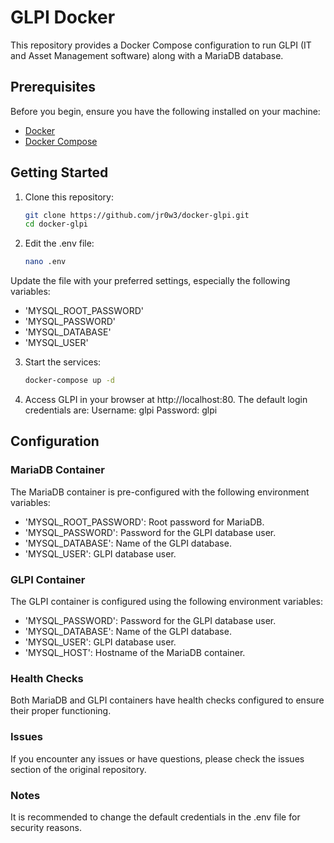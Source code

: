# GLPI Docker

This repository provides a Docker Compose configuration to run GLPI (IT and Asset Management software) along with a MariaDB database.

## Prerequisites

Before you begin, ensure you have the following installed on your machine:

- [Docker](https://www.docker.com/)
- [Docker Compose](https://docs.docker.com/compose/)

## Getting Started

1. Clone this repository:

   ```bash
   git clone https://github.com/jr0w3/docker-glpi.git
   cd docker-glpi
   ```
2. Edit the .env file:
   ```bash
   nano .env
   ```

Update the file with your preferred settings, especially the following variables:

* 'MYSQL_ROOT_PASSWORD'
* 'MYSQL_PASSWORD'
* 'MYSQL_DATABASE'
* 'MYSQL_USER'

3. Start the services:
   ```bash
   docker-compose up -d
   ```
4. Access GLPI in your browser at http://localhost:80. The default login credentials are:
    Username: glpi
    Password: glpi

## Configuration
### MariaDB Container
The MariaDB container is pre-configured with the following environment variables:

* 'MYSQL_ROOT_PASSWORD': Root password for MariaDB.
* 'MYSQL_PASSWORD': Password for the GLPI database user.
* 'MYSQL_DATABASE': Name of the GLPI database.
* 'MYSQL_USER': GLPI database user.

### GLPI Container
The GLPI container is configured using the following environment variables:

* 'MYSQL_PASSWORD': Password for the GLPI database user.
* 'MYSQL_DATABASE': Name of the GLPI database.
* 'MYSQL_USER': GLPI database user.
* 'MYSQL_HOST': Hostname of the MariaDB container.

### Health Checks
Both MariaDB and GLPI containers have health checks configured to ensure their proper functioning.

### Issues
If you encounter any issues or have questions, please check the issues section of the original repository.

### Notes
It is recommended to change the default credentials in the .env file for security reasons.  
